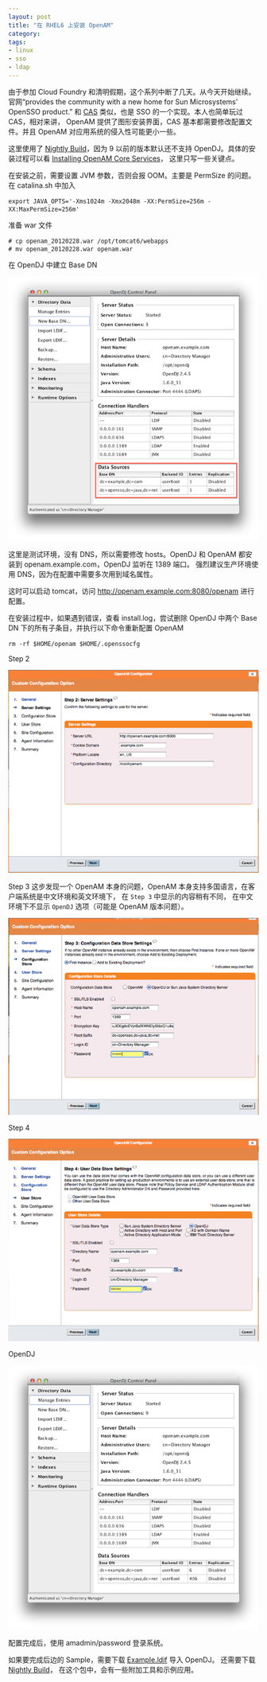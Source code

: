 ```yaml
---
layout: post
title: "在 RHEL6 上安装 OpenAM"
category: 
tags: 
- linux
- sso
- ldap
---
```


由于参加 Cloud Foundry 和清明假期，这个系列中断了几天。从今天开始继续。
官网“provides the community with a new home for Sun Microsystems' OpenSSO product.”
和 [CAS](http://www.jasig.org/cas) 类似，也是 SSO 的一个实现。本人也简单玩过 CAS，相对来讲，
OpenAM 提供了图形安装界面，CAS 基本都需要修改配置文件。并且 OpenAM 对应用系统的侵入性可能更小一些。 

这里使用了 [Nightly Build](http://download.forgerock.org/downloads/openam/openam_20120228.war)，因为
9 以前的版本默认还不支持 OpenDJ。具体的安装过程可以看 [Installing OpenAM Core Services](http://openam.forgerock.org/doc/install-guide/index/chap-install-core.html)，
这里只写一些关键点。

在安装之前，需要设置 JVM 参数，否则会报 OOM。主要是 PermSize 的问题。在 catalina.sh 中加入

	export JAVA_OPTS='-Xms1024m -Xmx2048m -XX:PermSize=256m -XX:MaxPermSize=256m'
	
准备 war 文件	

	# cp openam_20120228.war /opt/tomcat6/webapps
	# mv openam_20120228.war openam.war
	
在 OpenDJ 中建立 Base DN

![](/images/2012-04-05-install-openam-on-rhel6-1.png)
	
这里是测试环境，没有 DNS，所以需要修改 hosts。OpenDJ 和 OpenAM 都安装到 openam.example.com，OpenDJ 监听在 1389 端口。
强烈建议生产环境使用 DNS，因为在配置中需要多次用到域名属性。

这时可以启动 tomcat，访问 http://openam.example.com:8080/openam 进行配置。

在安装过程中，如果遇到错误，查看 install.log，尝试删除 OpenDJ 中两个 Base DN 下的所有子条目，并执行以下命令重新配置 OpenAM

	rm -rf $HOME/openam $HOME/.openssocfg
	
Step 2 	

![](/images/2012-04-05-install-openam-on-rhel6-2.png)

Step 3 这步发现一个 OpenAM 本身的问题，OpenAM 本身支持多国语言，在客户端系统是中文环境和英文环境下，	在 `Step 3` 中显示的内容稍有不同，
在中文环境下不显示 `OpenDJ` 选项（可能是 OpenAM 版本问题）。	

![](/images/2012-04-05-install-openam-on-rhel6-3.png)
	
Step 4

![](/images/2012-04-05-install-openam-on-rhel6-4.png)

OpenDJ

![](/images/2012-04-05-install-openam-on-rhel6-5.png)

配置完成后，使用 amadmin/password 登录系统。

如果要完成后边的 Sample，需要下载 [Example.ldif](http://mcraig.org/ldif/Example.ldif) 导入 OpenDJ。
还需要下载 [Nightly Build](http://download.forgerock.org/downloads/openam/openam_nightly_20120228.zip)，
在这个包中，会有一些附加工具和示例应用。